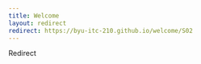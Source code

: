 ```yaml
---
title: Welcome
layout: redirect
redirect: https://byu-itc-210.github.io/welcome/S02
---
```

Redirect